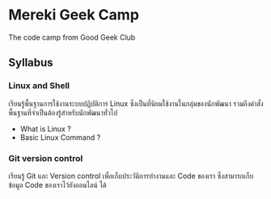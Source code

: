 # Mereki Geek Camp
The code camp from Good Geek Club

## Syllabus
### Linux and Shell
เรียนรู้พื้นฐานการใช้งานระบบปฏิบัติการ Linux ซึ่งเป็นที่นิยมใช้งานในกลุ่มของนักพัฒนา รวมถึงคำสั่งพื้นฐานที่จำเป็นต้องรู้สำหรับนักพัฒนาทั่วไป
- What is Linux ?
- Basic Linux Command ?
### Git version control
เรียนรู้ Git และ Version control เพื่อเก็บประวัติการทำงานและ Code ของเรา ซึ่งสามารถเก็บข้อมูล Code ของเราไว้ยังออนไลน์ ได้